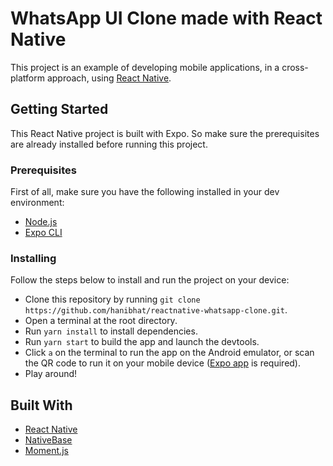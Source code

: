 # WhatsApp UI Clone made with React Native

This project is an example of developing mobile applications, in a cross-platform approach, using [React Native](https://reactnative.dev/).

## Getting Started

This React Native project is built with Expo. So make sure the prerequisites are already installed before running this project.

### Prerequisites

First of all, make sure you have the following installed in your dev environment:

- [Node.js](https://nodejs.org/en/)
- [Expo CLI](https://reactnative.dev/docs/getting-started)

### Installing

Follow the steps below to install and run the project on your device:

- Clone this repository by running `git clone https://github.com/hanibhat/reactnative-whatsapp-clone.git`.
- Open a terminal at the root directory.
- Run `yarn install` to install dependencies.
- Run `yarn start` to build the app and launch the devtools.
- Click `a` on the terminal to run the app on the Android emulator, or scan the QR code to run it on your mobile device ([Expo app](https://play.google.com/store/apps/details?id=host.exp.exponent&hl=en) is required).
- Play around!

## Built With

- [React Native](https://reactnative.dev/)
- [NativeBase](https://docs.nativebase.io/)
- [Moment.js](https://momentjs.com/)
